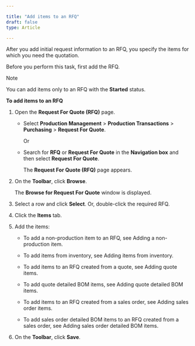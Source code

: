 ```yaml
---

title: "Add items to an RFQ"
draft: false
type: Article

---
```


After you add initial request information to an RFQ, you specify the items for which you need the quotation.

Before you perform this task, first add the RFQ.

>[!NOTE]
>You can add items only to an RFQ with the **Started** status.

**To add items to an RFQ**

1. Open the **Request For Quote (RFQ)** page.

    - Select **Production Management** > **Production Transactions** > **Purchasing** > **Request For Quote**.

        Or

    - Search for **RFQ** or **Request For Quote** in the **Navigation box** and then select **Request For Quote**.

      The **Request For Quote (RFQ)** page appears.

2. On the **Toolbar**, click **Browse**.

    The **Browse for Request For Quote** window is displayed.

3. Select a row and click **Select**. Or, double-click the required RFQ.

4. Click the **Items** tab.

5. Add the items:

   - To add a non-production item to an RFQ, see Adding a non-production item.

   - To add items from inventory, see Adding items from inventory.

   - To add items to an RFQ created from a quote, see Adding quote items.

   - To add quote detailed BOM items, see Adding quote detailed BOM items.

   - To add items to an RFQ created from a sales order, see Adding sales order items.

   - To add sales order detailed BOM items to an RFQ created from a sales order, see Adding sales order detailed BOM items.

6. On the **Toolbar**, click **Save**.

​